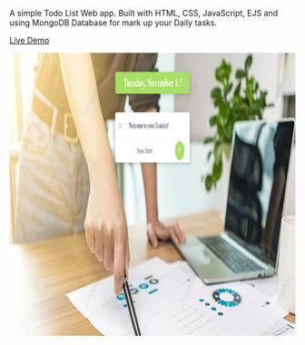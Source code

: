 <p>A simple Todo List Web app. Built with HTML, CSS, JavaScript, EJS and using MongoDB Database for mark up your Daily tasks.</p>

<a href="https://morning-fortress-51584.herokuapp.com/">Live Demo</a>

<img src="/readme.png" alt="Demo-pic-of-Webapp" width="700" height="500">
